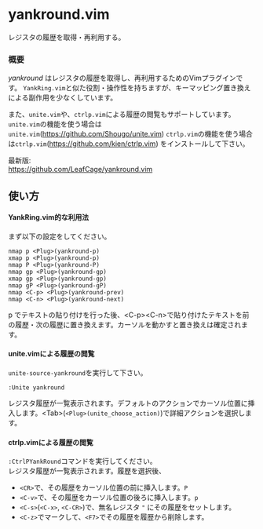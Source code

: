 # yankround.vim

レジスタの履歴を取得・再利用する。

### 概要

*yankround* はレジスタの履歴を取得し、再利用するためのVimプラグインです。 `YankRing.vim`と似た役割・操作性を持ちますが、キーマッピング置き換えによる副作用を少なくしています。  

また、`unite.vim`や、`ctrlp.vim`による履歴の閲覧もサポートしています。 `unite.vim`の機能を使う場合は`unite.vim`(https://github.com/Shougo/unite.vim) `ctrlp.vim`の機能を使う場合は`ctrlp.vim`(https://github.com/kien/ctrlp.vim) をインストールして下さい。  

最新版:  
https://github.com/LeafCage/yankround.vim  


## 使い方

#### YankRing.vim的な利用法

まず以下の設定をしてください。  

```vim
nmap p <Plug>(yankround-p)
xmap p <Plug>(yankround-p)
nmap P <Plug>(yankround-P)
nmap gp <Plug>(yankround-gp)
xmap gp <Plug>(yankround-gp)
nmap gP <Plug>(yankround-gP)
nmap <C-p> <Plug>(yankround-prev)
nmap <C-n> <Plug>(yankround-next)
```

p でテキストの貼り付けを行った後、&lt;C-p&gt;&lt;C-n&gt;で貼り付けたテキストを前の履歴・次の履歴に置き換えます。カーソルを動かすと置き換えは確定されます。   

#### unite.vimによる履歴の閲覧

`unite-source-yankround`を実行して下さい。  

```vim
:Unite yankround
```

レジスタ履歴が一覧表示されます。デフォルトのアクションでカーソル位置に挿入します。&lt;Tab&gt;(`<Plug>(unite_choose_action)`)で詳細アクションを選択します。   

#### ctrlp.vimによる履歴の閲覧

`:CtrlPYankRound`コマンドを実行してください。  
レジスタ履歴が一覧表示されます。履歴を選択後、  

- `<CR>`で、その履歴をカーソル位置の前に挿入します。`P`
- `<C-v>`で、その履歴をカーソル位置の後ろに挿入します。`p`
- `<C-s>`(`<C-x>`, `<C-CR>`)で、無名レジスタ `"` にその履歴をセットします。
- `<C-z>`でマークして、`<F7>`でその履歴を履歴から削除します。

